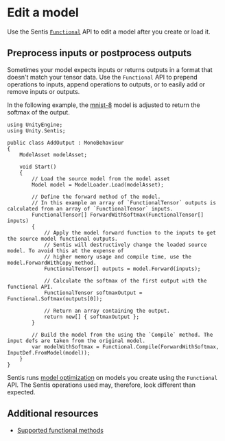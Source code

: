 # Edit a model

Use the Sentis [`Functional`](xref:Unity.Sentis.Functional) API to edit a model after you create or load it.

## Preprocess inputs or postprocess outputs

Sometimes your model expects inputs or returns outputs in a format that doesn't match your tensor data. Use the `Functional` API to prepend operations to inputs, append operations to outputs, or to easily add or remove inputs or outputs. 

In the following example, the [mnist-8](https://github.com/onnx/models/blob/main/validated/vision/classification/mnist/model/mnist-8.onnx) model is adjusted to return the softmax of the output.

```
using UnityEngine;
using Unity.Sentis;

public class AddOutput : MonoBehaviour
{
    ModelAsset modelAsset;

    void Start()
    {
        // Load the source model from the model asset
        Model model = ModelLoader.Load(modelAsset);

        // Define the forward method of the model.
        // In this example an array of `FunctionalTensor` outputs is calculated from an array of `FunctionalTensor` inputs.
        FunctionalTensor[] ForwardWithSoftmax(FunctionalTensor[] inputs)
        {
            // Apply the model forward function to the inputs to get the source model functional outputs.
            // Sentis will destructively change the loaded source model. To avoid this at the expense of
            // higher memory usage and compile time, use the model.ForwardWithCopy method.
            FunctionalTensor[] outputs = model.Forward(inputs);

            // Calculate the softmax of the first output with the functional API.
            FunctionalTensor softmaxOutput = Functional.Softmax(outputs[0]);

            // Return an array containing the output.
            return new[] { softmaxOutput };
        }

        // Build the model from the using the `Compile` method. The input defs are taken from the original model.
        var modelWithSoftmax = Functional.Compile(ForwardWithSoftmax, InputDef.FromModel(model));
    }
}

```

Sentis runs [model optimization](models-concept.md#how-sentis-optimizes-a-model) on models you create using the `Functional` API. The Sentis operations used may, therefore, look different than expected.

## Additional resources

- [Supported functional methods](supported-functional-methods.md)
